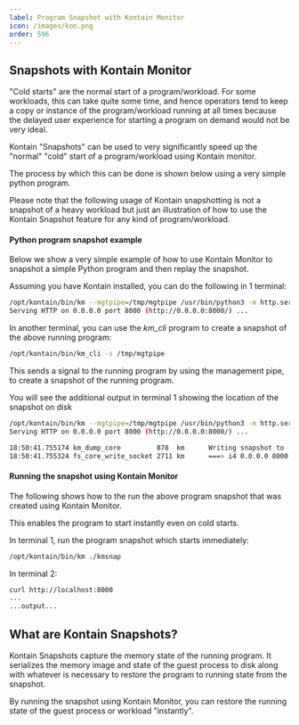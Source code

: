 ```yaml
---
label: Program Snapshot with Kontain Monitor
icon: /images/kon.png
order: 596
---
```


## Snapshots with Kontain Monitor

"Cold starts" are the normal start of a program/workload.  For some workloads, this can take quite some time, and hence operators tend to keep a copy or instance of the program/workload running at all times because the delayed user experience for starting a program on demand would not be very ideal.

Kontain "Snapshots" can be used to very significantly speed up the "normal" "cold" start of a program/workload using Kontain monitor.

The process by which this can be done is shown below using a very simple python program.

Please note that the following usage of Kontain snapshotting is not a snapshot of a heavy workload but just an illustration of how to use the Kontain Snapshot feature for any kind of program/workload.


#### Python program snapshot example
Below we show a very simple example of how to use Kontain Monitor to snapshot a simple Python program and then replay the snapshot.

Assuming you have Kontain installed, you can do the following in 1 terminal:

```bash
/opt/kontain/bin/km --mgtpipe=/tmp/mgtpipe /usr/bin/python3 -m http.server
Serving HTTP on 0.0.0.0 port 8000 (http://0.0.0.0:8000/) ...
```

In another terminal, you can use the *km_cli* program to create a snapshot of the above running program:

```bash
/opt/kontain/bin/km_cli -s /tmp/mgtpipe
```

This sends a signal to the running program by using the management pipe, to create a snapshot of the running program.

You will see the additional output in terminal 1 showing the location of the snapshot on disk

```bash
/opt/kontain/bin/km --mgtpipe=/tmp/mgtpipe /usr/bin/python3 -m http.server
Serving HTTP on 0.0.0.0 port 8000 (http://0.0.0.0:8000/) ...

18:50:41.755174 km_dump_core         878  km      Writing snapshot to './kmsnap'
18:50:41.755324 fs_core_write_socket 2711 km      ===> i4 0.0.0.0 8000
```

#### Running the snapshot using Kontain Monitor

The following shows how to the run the above program snapshot that was created using Kontain Monitor.


This enables the program to start instantly even on cold starts.


In terminal 1, run the program snapshot which starts immediately:


```bash
/opt/kontain/bin/km ./kmsnap
```

In terminal 2:

```bash
curl http://localhost:8000
...
...output...
```

## What are Kontain Snapshots?
Kontain Snapshots capture the memory state of the running program.  It serializes the memory image and state of the guest process to disk along with whatever is necessary to restore the program to running state from the snapshot.

By running the snapshot using Kontain Monitor, you can restore the running state of the guest process or workload "instantly".
